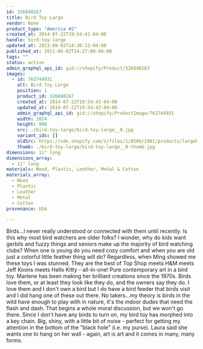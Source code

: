 ```yaml
---
id: 326840267
title: Bird Toy Large
vendor: None
product_type: "America #2"
created_at: 2014-07-22T19:54:41-04:00
handle: bird-toy-large
updated_at: 2023-08-02T14:36:12-04:00
published_at: 2011-06-02T14:27:00-04:00
tags: ""
status: active
admin_graphql_api_id: gid://shopify/Product/326840267
images:
  - id: 763744931
    alt: Bird Toy Large
    position: 1
    product_id: 326840267
    created_at: 2014-07-22T19:54:43-04:00
    updated_at: 2014-07-22T19:54:43-04:00
    admin_graphql_api_id: gid://shopify/ProductImage/763744931
    width: 1024
    height: 998
    src: ./bird-toy-large/bird-toy-large__0.jpg
    variant_ids: []
    oldSrc: https://cdn.shopify.com/s/files/1/0589/2901/products/largebirdtoy.jpeg?v=1406073283
    thumb: ./bird-toy-large/bird-toy-large__0-thumb.jpg
dimensions: 11" long
dimensions_array:
  - 11" long
materials: Wood, Plastic, Leather, Metal & Cotton
materials_array:
  - Wood
  - Plastic
  - Leather
  - Metal
  - Cotton
provenance: USA

---
```


Birds...I never really understood or connected with them until recently. Is this why most bird watchers are older folks? I wonder, why do kids want gerbils and fuzzy things and seniors make up the majority of bird watching clubs? When one is young do you need cozy comfort and when you are old just a colorful little feather thing will do? Regardless, when Ming showed me these toys I was stunned. They are the best of Top Shop meets H&M meets Jeff Koons meets Hello Kitty - all-in-one! Pure contemporary art in a bird toy. Marlene has been making her brilliant creations since the 1970s. Birds love them, or at least they look like they do, and the owners say they do. I love them and I don't own a bird but I do have a bird feeder that birds visit and I did hang one of these out there. No takers...my theory is birds in the wild have enough to play with in nature, it's the indoor dudes that need the flash and dash. That begins a whole moral discussion, but we won't go there. Since I don't have any birds to turn on, my bird toy has morphed into a key chain. Big, shiny, with a little bit of noise - perfect for getting my attention in the bottom of the "black hole" (i.e. my purse). Laura said she wants one to hang on her wall - again, art is art and it comes in many, many forms.